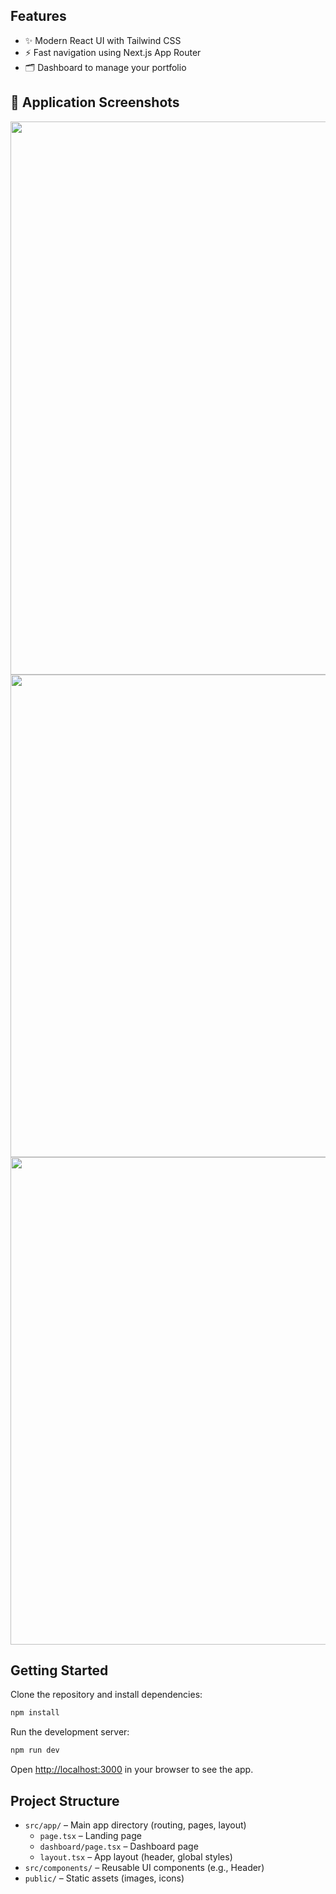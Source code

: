 
## Features

- ✨ Modern React UI with Tailwind CSS
- ⚡ Fast navigation using Next.js App Router
- 🗂️ Dashboard to manage your portfolio

## 📸 Application Screenshots

<div align="center">
 <img width="1867" height="885" alt="Image" src="https://github.com/user-attachments/assets/d79a8684-456a-49bb-90ec-e05599c9495a" />
</div>

<div align="center">
<img width="1413" height="772" alt="Image" src="https://github.com/user-attachments/assets/db5887ef-378d-4b6c-8426-50eeae8f3b41" />
</div>

<div align="center">
<img width="1887" height="780" alt="Image" src="https://github.com/user-attachments/assets/e8145748-805d-48bd-8ee5-8efed302ecd9" />
</div>

## Getting Started

Clone the repository and install dependencies:

```bash
npm install
```

Run the development server:

```bash
npm run dev
```

Open [http://localhost:3000](http://localhost:3000) in your browser to see the app.

## Project Structure

- `src/app/` – Main app directory (routing, pages, layout)
  - `page.tsx` – Landing page
  - `dashboard/page.tsx` – Dashboard page
  - `layout.tsx` – App layout (header, global styles)
- `src/components/` – Reusable UI components (e.g., Header)
- `public/` – Static assets (images, icons)
